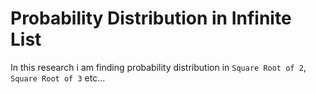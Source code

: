 # Probability Distribution in Infinite List

In this research i am finding probability distribution in `Square Root of 2`, `Square Root of 3` etc...